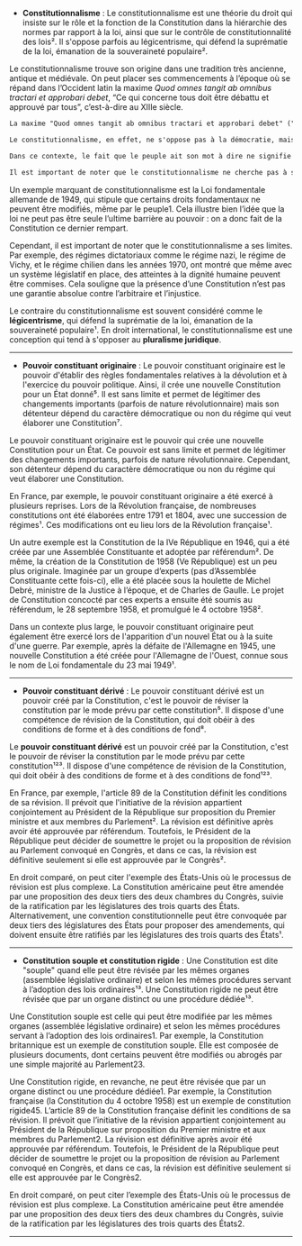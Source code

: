 - **Constitutionnalisme** : Le constitutionnalisme est une théorie du droit qui insiste sur le rôle et la fonction de la Constitution dans la hiérarchie des normes par rapport à la loi, ainsi que sur le contrôle de constitutionnalité des lois². Il s'oppose parfois au légicentrisme, qui défend la suprématie de la loi, émanation de la souveraineté populaire².

Le constitutionnalisme trouve son origine dans une tradition très ancienne, antique et médiévale. On peut placer ses commencements à l’époque où se répand dans l’Occident latin la maxime *Quod omnes tangit ab omnibus tractari et approbari debet*, “Ce qui concerne tous doit être débattu et approuvé par tous”, c’est-à-dire au XIIIe siècle.

```md
La maxime "Quod omnes tangit ab omnibus tractari et approbari debet" ("Ce qui concerne tous doit être débattu et approuvé par tous") est en effet un principe démocratique, mais elle est aussi à la base du constitutionnalisme. 

Le constitutionnalisme, en effet, ne s'oppose pas à la démocratie, mais cherche plutôt à la structurer et à la limiter pour éviter les abus de pouvoir. Il s'agit de mettre en place des règles et des procédures pour encadrer le débat démocratique et garantir que les décisions prises respectent les droits fondamentaux de tous les citoyens.

Dans ce contexte, le fait que le peuple ait son mot à dire ne signifie pas nécessairement que les droits fondamentaux peuvent être enlevés. Au contraire, le constitutionnalisme vise à protéger ces droits en établissant des limites au pouvoir du peuple et en veillant à ce que les décisions prises soient justes et équitables pour tous.

Il est important de noter que le constitutionnalisme ne cherche pas à supprimer la démocratie, mais plutôt à la renforcer en garantissant que le pouvoir est exercé de manière responsable et respectueuse des droits de tous.
```

Un exemple marquant de constitutionnalisme est la Loi fondamentale allemande de 1949, qui stipule que certains droits fondamentaux ne peuvent être modifiés, même par le peuple1. Cela illustre bien l’idée que la loi ne peut pas être seule l’ultime barrière au pouvoir : on a donc fait de la Constitution ce dernier rempart.

Cependant, il est important de noter que le constitutionnalisme a ses limites. Par exemple, des régimes dictatoriaux comme le régime nazi, le régime de Vichy, et le régime chilien dans les années 1970, ont montré que même avec un système législatif en place, des atteintes à la dignité humaine peuvent être commises. Cela souligne que la présence d’une Constitution n’est pas une garantie absolue contre l’arbitraire et l’injustice.

Le contraire du constitutionnalisme est souvent considéré comme le **légicentrisme**, qui défend la suprématie de la loi, émanation de la souveraineté populaire¹. En droit international, le constitutionnalisme est une conception qui tend à s'opposer au **pluralisme juridique**.

---
- **Pouvoir constituant originaire** : Le pouvoir constituant originaire est le pouvoir d'établir des règles fondamentales relatives à la dévolution et à l'exercice du pouvoir politique. Ainsi, il crée une nouvelle Constitution pour un État donné⁵. Il est sans limite et permet de légitimer des changements importants (parfois de nature révolutionnaire) mais son détenteur dépend du caractère démocratique ou non du régime qui veut élaborer une Constitution⁷.

Le pouvoir constituant originaire est le pouvoir qui crée une nouvelle Constitution pour un État. Ce pouvoir est sans limite et permet de légitimer des changements importants, parfois de nature révolutionnaire. Cependant, son détenteur dépend du caractère démocratique ou non du régime qui veut élaborer une Constitution.

En France, par exemple, le pouvoir constituant originaire a été exercé à plusieurs reprises. Lors de la Révolution française, de nombreuses constitutions ont été élaborées entre 1791 et 1804, avec une succession de régimes¹. Ces modifications ont eu lieu lors de la Révolution française¹.

Un autre exemple est la Constitution de la IVe République en 1946, qui a été créée par une Assemblée Constituante et adoptée par référendum². De même, la création de la Constitution de 1958 (Ve République) est un peu plus originale. Imaginée par un groupe d’experts (pas d’Assemblée Constituante cette fois-ci), elle a été placée sous la houlette de Michel Debré, ministre de la Justice à l’époque, et de Charles de Gaulle. Le projet de Constitution concocté par ces experts a ensuite été soumis au référendum, le 28 septembre 1958, et promulgué le 4 octobre 1958².

Dans un contexte plus large, le pouvoir constituant originaire peut également être exercé lors de l'apparition d'un nouvel État ou à la suite d'une guerre. Par exemple, après la défaite de l'Allemagne en 1945, une nouvelle Constitution a été créée pour l'Allemagne de l'Ouest, connue sous le nom de Loi fondamentale du 23 mai 1949¹.

---
- **Pouvoir constituant dérivé** : Le pouvoir constituant dérivé est un pouvoir créé par la Constitution, c'est le pouvoir de réviser la constitution par le mode prévu par cette constitution⁵. Il dispose d'une compétence de révision de la Constitution, qui doit obéir à des conditions de forme et à des conditions de fond⁸.

Le **pouvoir constituant dérivé** est un pouvoir créé par la Constitution, c'est le pouvoir de réviser la constitution par le mode prévu par cette constitution¹²³. Il dispose d'une compétence de révision de la Constitution, qui doit obéir à des conditions de forme et à des conditions de fond¹²³.

En France, par exemple, l'article 89 de la Constitution définit les conditions de sa révision. Il prévoit que l'initiative de la révision appartient conjointement au Président de la République sur proposition du Premier ministre et aux membres du Parlement². La révision est définitive après avoir été approuvée par référendum. Toutefois, le Président de la République peut décider de soumettre le projet ou la proposition de révision au Parlement convoqué en Congrès, et dans ce cas, la révision est définitive seulement si elle est approuvée par le Congrès².

En droit comparé, on peut citer l'exemple des États-Unis où le processus de révision est plus complexe. La Constitution américaine peut être amendée par une proposition des deux tiers des deux chambres du Congrès, suivie de la ratification par les législatures des trois quarts des États. Alternativement, une convention constitutionnelle peut être convoquée par deux tiers des législatures des États pour proposer des amendements, qui doivent ensuite être ratifiés par les législatures des trois quarts des États¹.

---
- **Constitution souple et constitution rigide** : Une Constitution est dite "souple" quand elle peut être révisée par les mêmes organes (assemblée législative ordinaire) et selon les mêmes procédures servant à l’adoption des lois ordinaires¹³. Une Constitution rigide ne peut être révisée que par un organe distinct ou une procédure dédiée¹³.

Une Constitution souple est celle qui peut être modifiée par les mêmes organes (assemblée législative ordinaire) et selon les mêmes procédures servant à l’adoption des lois ordinaires1. Par exemple, la Constitution britannique est un exemple de constitution souple. Elle est composée de plusieurs documents, dont certains peuvent être modifiés ou abrogés par une simple majorité au Parlement23.

Une Constitution rigide, en revanche, ne peut être révisée que par un organe distinct ou une procédure dédiée1. Par exemple, la Constitution française (la Constitution du 4 octobre 1958) est un exemple de constitution rigide45. L’article 89 de la Constitution française définit les conditions de sa révision. Il prévoit que l’initiative de la révision appartient conjointement au Président de la République sur proposition du Premier ministre et aux membres du Parlement2. La révision est définitive après avoir été approuvée par référendum. Toutefois, le Président de la République peut décider de soumettre le projet ou la proposition de révision au Parlement convoqué en Congrès, et dans ce cas, la révision est définitive seulement si elle est approuvée par le Congrès2.

En droit comparé, on peut citer l’exemple des États-Unis où le processus de révision est plus complexe. La Constitution américaine peut être amendée par une proposition des deux tiers des deux chambres du Congrès, suivie de la ratification par les législatures des trois quarts des États2.

---
